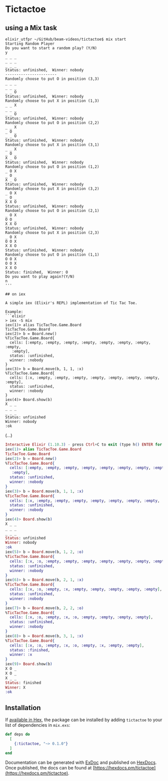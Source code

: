 # Tictactoe

## using a Mix task

```
elixir_utfpr ~/GitHub/beam-videos/tictactoe$ mix start
Starting Random Player
Do you want to start a random play? (Y/N)
y
_ _ _
_ _ _
_ _ _
Status: unfinished,  Winner: nobody
-----------------------
Randomly choose to put O in position (3,3)
_ _ _
_ _ _
_ _ O
Status: unfinished,  Winner: nobody
Randomly choose to put X in position (1,3)
_ _ X
_ _ _
_ _ O
Status: unfinished,  Winner: nobody
Randomly choose to put O in position (2,2)
_ _ X
_ O _
_ _ O
Status: unfinished,  Winner: nobody
Randomly choose to put X in position (3,1)
_ _ X
_ O _
X _ O
Status: unfinished,  Winner: nobody
Randomly choose to put O in position (1,2)
_ O X
_ O _
X _ O
Status: unfinished,  Winner: nobody
Randomly choose to put X in position (3,2)
_ O X
_ O _
X X O
Status: unfinished,  Winner: nobody
Randomly choose to put O in position (2,1)
_ O X
O O _
X X O
Status: unfinished,  Winner: nobody
Randomly choose to put X in position (2,3)
_ O X
O O X
X X O
Status: unfinished,  Winner: nobody
Randomly choose to put O in position (1,1)
O O X
O O X
X X O
Status: finished,  Winner: O
Do you want to play again?(Y/N)
n
'''

## on iex 

A simple iex (Elixir's REPL) implementation of Tic Tac Toe.

Example:
```elixir
> iex -S mix
iex(1)> alias TicTacToe.Game.Board
TicTacToe.Game.Board
iex(2)> b = Board.new()
%TicTacToe.Game.Board{
  cells: [:empty, :empty, :empty, :empty, :empty, :empty, :empty, :empty,
   :empty],
  status: :unfinished,
  winner: :nobody
}
iex(3)> b = Board.move(b, 1, 1, :x)
%TicTacToe.Game.Board{
  cells: [:x, :empty, :empty, :empty, :empty, :empty, :empty, :empty, :empty],
  status: :unfinished,
  winner: :nobody
}
iex(4)> Board.show(b)
X _ _
_ _ _
_ _ _
Status: unfinished
Winner: nobody
:ok
```


(...)

```elixir
Interactive Elixir (1.10.3) - press Ctrl+C to exit (type h() ENTER for help)
iex(1)> alias TicTacToe.Game.Board
TicTacToe.Game.Board
iex(2)> b = Board.new()
%TicTacToe.Game.Board{
  cells: [:empty, :empty, :empty, :empty, :empty, :empty, :empty, :empty,
   :empty],
  status: :unfinished,
  winner: :nobody
}
iex(3)> b = Board.move(b, 1, 1, :x)
%TicTacToe.Game.Board{
  cells: [:x, :empty, :empty, :empty, :empty, :empty, :empty, :empty, :empty],
  status: :unfinished,
  winner: :nobody
}
iex(4)> Board.show(b)
X _ _
_ _ _
_ _ _
Status: unfinished
Winner: nobody
:ok
iex(5)> b = Board.move(b, 1, 2, :o)
%TicTacToe.Game.Board{
  cells: [:x, :o, :empty, :empty, :empty, :empty, :empty, :empty, :empty],
  status: :unfinished,
  winner: :nobody
}
iex(6)> b = Board.move(b, 2, 1, :x)
%TicTacToe.Game.Board{
  cells: [:x, :o, :empty, :x, :empty, :empty, :empty, :empty, :empty],
  status: :unfinished,
  winner: :nobody
}
iex(7)> b = Board.move(b, 2, 2, :o)
%TicTacToe.Game.Board{
  cells: [:x, :o, :empty, :x, :o, :empty, :empty, :empty, :empty],
  status: :unfinished,
  winner: :nobody
}
iex(8)> b = Board.move(b, 3, 1, :x)
%TicTacToe.Game.Board{
  cells: [:x, :o, :empty, :x, :o, :empty, :x, :empty, :empty],
  status: :finished,
  winner: :x
}
iex(9)> Board.show(b)
X O _
X O _
X _ _
Status: finished
Winner: X
:ok

```

## Installation

If [available in Hex](https://hex.pm/docs/publish), the package can be installed
by adding `tictactoe` to your list of dependencies in `mix.exs`:

```elixir
def deps do
  [
    {:tictactoe, "~> 0.1.0"}
  ]
end
```

Documentation can be generated with [ExDoc](https://github.com/elixir-lang/ex_doc)
and published on [HexDocs](https://hexdocs.pm). Once published, the docs can
be found at [https://hexdocs.pm/tictactoe](https://hexdocs.pm/tictactoe).

